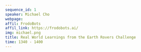 ```yaml
---
sequence_id: 1
speaker: Michael Cho
webpage:
affil: FrodoBots
affil_link: https://frodobots.ai/
img: michael.png
title: Real World Learnings from the Earth Rovers Challenge
time: 1340 - 1400
---
```

